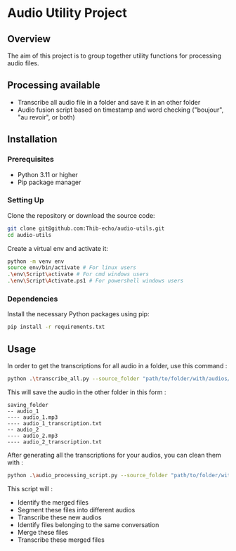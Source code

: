 # Audio Utility Project

## Overview
The aim of this project is to group together utility functions for processing audio files.


## Processing available
- Transcribe all audio file in a folder and save it in an other folder
- Audio fusion script based on timestamp and word checking ("boujour", "au revoir", or both)

## Installation

### Prerequisites
- Python 3.11 or higher
- Pip package manager

### Setting Up
Clone the repository or download the source code:

```bash
git clone git@github.com:Thib-echo/audio-utils.git
cd audio-utils
```
Create a virtual env and activate it:
```bash
python -m venv env
source env/bin/activate # For linux users
.\env\Script\activate # For cmd windows users
.\env\Script\Activate.ps1 # For powershell windows users
```

### Dependencies
Install the necessary Python packages using pip:

```bash
pip install -r requirements.txt
```

## Usage
In order to get the transcriptions for all audio in a folder, use this command :

```bash
python .\transcribe_all.py --source_folder "path/to/folder/with/audios/to/transcribe/" --dest_folder "path/to/saving/folder/" 
```
This will save the audio in the other folder in this form :

```
saving_folder
-- audio_1
---- audio_1.mp3 
---- audio_1_transcription.txt
-- audio_2
---- audio_2.mp3 
---- audio_2_transcription.txt
```

After generating all the transcriptions for your audios, you can clean them with :
```bash
python .\audio_processing_script.py --source_folder "path/to/folder/with/transcriptions" --dest_folder "path/to/saving/folder/" 
```

This script will :
- Identify the merged files
- Segment these files into different audios
- Transcribe these new audios
- Identify files belonging to the same conversation
- Merge these files
- Transcribe these merged files